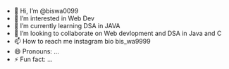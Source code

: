 - 👋 Hi, I’m @biswa0099
- 👀 I’m interested in Web Dev
- 🌱 I’m currently learning DSA in JAVA
- 💞️ I’m looking to collaborate on Web devlopment and DSA in Java and C
- 📫 How to reach me instagram bio bis_wa9999
- 😄 Pronouns: ...
- ⚡ Fun fact: ...

<!---
biswa0099/biswa0099 is a ✨ special ✨ repository because its `README.md` (this file) appears on your GitHub profile.
You can click the Preview link to take a look at your changes.
--->
